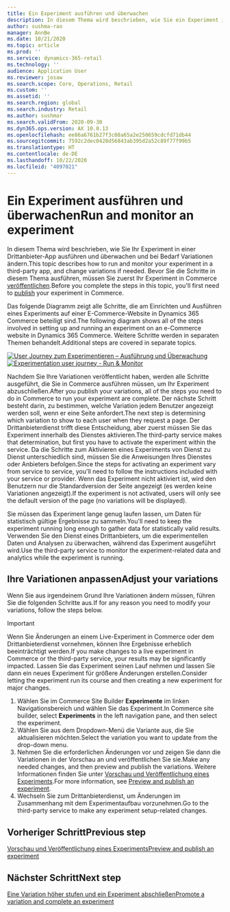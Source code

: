 ```yaml
---
title: Ein Experiment ausführen und überwachen
description: In diesem Thema wird beschrieben, wie Sie ein Experiment in einem Drittanbieterdienst ausführen und überwachen. Außerdem wird beschrieben, wie Sie nach Beginn des Experiments Änderungen an Variationen vornehmen.
author: sushma-rao
manager: AnnBe
ms.date: 10/21/2020
ms.topic: article
ms.prod: ''
ms.service: dynamics-365-retail
ms.technology: ''
audience: Application User
ms.reviewer: josaw
ms.search.scope: Core, Operations, Retail
ms.custom: ''
ms.assetid: ''
ms.search.region: global
ms.search.industry: Retail
ms.author: sushmar
ms.search.validFrom: 2020-09-30
ms.dyn365.ops.version: AX 10.0.13
ms.openlocfilehash: ee86a6761b27f3c08a65a2e250659cdcfd71db44
ms.sourcegitcommit: 7592c2dec0428d56843ab395d2a52c89f77f99b5
ms.translationtype: HT
ms.contentlocale: de-DE
ms.lasthandoff: 10/22/2020
ms.locfileid: "4097021"
---
```

# <a name="run-and-monitor-an-experiment"></a><span data-ttu-id="f6073-104">Ein Experiment ausführen und überwachen</span><span class="sxs-lookup"><span data-stu-id="f6073-104">Run and monitor an experiment</span></span>

<span data-ttu-id="f6073-105">In diesem Thema wird beschrieben, wie Sie Ihr Experiment in einer Drittanbieter-App ausführen und überwachen und bei Bedarf Variationen ändern.</span><span class="sxs-lookup"><span data-stu-id="f6073-105">This topic describes how to run and monitor your experiment in a third-party app, and change variations if needed.</span></span> <span data-ttu-id="f6073-106">Bevor Sie die Schritte in diesem Thema ausführen, müssen Sie zuerst Ihr Experiment in Commerce [veröffentlichen](experimentation-preview-publish.md).</span><span class="sxs-lookup"><span data-stu-id="f6073-106">Before you complete the steps in this topic, you'll first need to [publish](experimentation-preview-publish.md) your experiment in Commerce.</span></span> 

<span data-ttu-id="f6073-107">Das folgende Diagramm zeigt alle Schritte, die am Einrichten und Ausführen eines Experiments auf einer E-Commerce-Website in Dynamics 365 Commerce beteiligt sind.</span><span class="sxs-lookup"><span data-stu-id="f6073-107">The following diagram shows all of the steps involved in setting up and running an experiment on an e-Commerce website in Dynamics 365 Commerce.</span></span> <span data-ttu-id="f6073-108">Weitere Schritte werden in separaten Themen behandelt.</span><span class="sxs-lookup"><span data-stu-id="f6073-108">Additional steps are covered in separate topics.</span></span>

<span data-ttu-id="f6073-109">[ ![User Journey zum Experimentieren – Ausführung und Überwachung](./media/experimentation_run_monitor.svg) ](./media/experimentation_run_monitor.svg#lightbox)</span><span class="sxs-lookup"><span data-stu-id="f6073-109">[ ![Experimentation user journey - Run & Monitor](./media/experimentation_run_monitor.svg) ](./media/experimentation_run_monitor.svg#lightbox)</span></span>

<span data-ttu-id="f6073-110">Nachdem Sie Ihre Variationen veröffentlicht haben, werden alle Schritte ausgeführt, die Sie in Commerce ausführen müssen, um Ihr Experiment abzuschließen.</span><span class="sxs-lookup"><span data-stu-id="f6073-110">After you publish your variations, all of the steps you need to do in Commerce to run your experiment are complete.</span></span> <span data-ttu-id="f6073-111">Der nächste Schritt besteht darin, zu bestimmen, welche Variation jedem Benutzer angezeigt werden soll, wenn er eine Seite anfordert.</span><span class="sxs-lookup"><span data-stu-id="f6073-111">The next step is determining which variation to show to each user when they request a page.</span></span> <span data-ttu-id="f6073-112">Der Drittanbieterdienst trifft diese Entscheidung, aber zuerst müssen Sie das Experiment innerhalb des Dienstes aktivieren.</span><span class="sxs-lookup"><span data-stu-id="f6073-112">The third-party service makes that determination, but first you have to activate the experiment within the service.</span></span> <span data-ttu-id="f6073-113">Da die Schritte zum Aktivieren eines Experiments von Dienst zu Dienst unterschiedlich sind, müssen Sie die Anweisungen Ihres Dienstes oder Anbieters befolgen.</span><span class="sxs-lookup"><span data-stu-id="f6073-113">Since the steps for activating an experiment vary from service to service, you'll need to follow the instructions included with your service or provider.</span></span> <span data-ttu-id="f6073-114">Wenn das Experiment nicht aktiviert ist, wird den Benutzern nur die Standardversion der Seite angezeigt (es werden keine Variationen angezeigt).</span><span class="sxs-lookup"><span data-stu-id="f6073-114">If the experiment is not activated, users will only see the default version of the page (no variations will be displayed).</span></span>

<span data-ttu-id="f6073-115">Sie müssen das Experiment lange genug laufen lassen, um Daten für statistisch gültige Ergebnisse zu sammeln.</span><span class="sxs-lookup"><span data-stu-id="f6073-115">You'll need to keep the experiment running long enough to gather data for statistically valid results.</span></span> <span data-ttu-id="f6073-116">Verwenden Sie den Dienst eines Drittanbieters, um die experimentellen Daten und Analysen zu überwachen, während das Experiment ausgeführt wird.</span><span class="sxs-lookup"><span data-stu-id="f6073-116">Use the third-party service to monitor the experiment-related data and analytics while the experiment is running.</span></span>

## <a name="adjust-your-variations"></a><span data-ttu-id="f6073-117">Ihre Variationen anpassen</span><span class="sxs-lookup"><span data-stu-id="f6073-117">Adjust your variations</span></span>
<span data-ttu-id="f6073-118">Wenn Sie aus irgendeinem Grund Ihre Variationen ändern müssen, führen Sie die folgenden Schritte aus.</span><span class="sxs-lookup"><span data-stu-id="f6073-118">If for any reason you need to modify your variations, follow the steps below.</span></span>

> [!IMPORTANT]
> <span data-ttu-id="f6073-119">Wenn Sie Änderungen an einem Live-Experiment in Commerce oder dem Drittanbieterdienst vornehmen, können Ihre Ergebnisse erheblich beeinträchtigt werden.</span><span class="sxs-lookup"><span data-stu-id="f6073-119">If you make changes to a live experiment in Commerce or the third-party service, your results may be significantly impacted.</span></span> <span data-ttu-id="f6073-120">Lassen Sie das Experiment seinen Lauf nehmen und lassen Sie dann ein neues Experiment für größere Änderungen erstellen.</span><span class="sxs-lookup"><span data-stu-id="f6073-120">Consider letting the experiment run its course and then creating a new experiment for major changes.</span></span>

1. <span data-ttu-id="f6073-121">Wählen Sie im Commerce Site Builder **Experimente** im linken Navigationsbereich und wählen Sie das Experiment.</span><span class="sxs-lookup"><span data-stu-id="f6073-121">In Commerce site builder, select **Experiments** in the left navigation pane, and then select the experiment.</span></span> 
1. <span data-ttu-id="f6073-122">Wählen Sie aus dem Dropdown-Menü die Variante aus, die Sie aktualisieren möchten.</span><span class="sxs-lookup"><span data-stu-id="f6073-122">Select the variation you want to update from the drop-down menu.</span></span>
1. <span data-ttu-id="f6073-123">Nehmen Sie die erforderlichen Änderungen vor und zeigen Sie dann die Variationen in der Vorschau an und veröffentlichen Sie sie.</span><span class="sxs-lookup"><span data-stu-id="f6073-123">Make any needed changes, and then preview and publish the variations.</span></span> <span data-ttu-id="f6073-124">Weitere Informationen finden Sie unter [Vorschau und Veröffentlichung eines Experiments](experimentation-preview-publish.md).</span><span class="sxs-lookup"><span data-stu-id="f6073-124">For more information, see [Preview and publish an experiment](experimentation-preview-publish.md).</span></span>
1. <span data-ttu-id="f6073-125">Wechseln Sie zum Drittanbieterdienst, um Änderungen im Zusammenhang mit dem Experimentaufbau vorzunehmen.</span><span class="sxs-lookup"><span data-stu-id="f6073-125">Go to the third-party service to make any experiment setup-related changes.</span></span>
    
## <a name="previous-step"></a><span data-ttu-id="f6073-126">Vorheriger Schritt</span><span class="sxs-lookup"><span data-stu-id="f6073-126">Previous step</span></span>
[<span data-ttu-id="f6073-127">Vorschau und Veröffentlichung eines Experiments</span><span class="sxs-lookup"><span data-stu-id="f6073-127">Preview and publish an experiment</span></span>](experimentation-preview-publish.md)

## <a name="next-step"></a><span data-ttu-id="f6073-128">Nächster Schritt</span><span class="sxs-lookup"><span data-stu-id="f6073-128">Next step</span></span>
[<span data-ttu-id="f6073-129">Eine Variation höher stufen und ein Experiment abschließen</span><span class="sxs-lookup"><span data-stu-id="f6073-129">Promote a variation and complete an experiment</span></span>](experimentation-review-complete.md)
